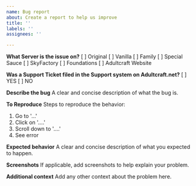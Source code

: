 ```yaml
---
name: Bug report
about: Create a report to help us improve
title: ''
labels: ''
assignees: ''

---
```


**What Server is the issue on?**
[ ] Original
[ ] Vanilla
[ ] Family
[ ] Special Sauce
[ ] SkyFactory
[ ] Foundations
[ ] Adultcraft Website

**Was a Support Ticket filed in the Support system on Adultcraft.net?**
[ ] YES
[ ] NO

**Describe the bug**
A clear and concise description of what the bug is.

**To Reproduce**
Steps to reproduce the behavior:
1. Go to '...'
2. Click on '....'
3. Scroll down to '....'
4. See error

**Expected behavior**
A clear and concise description of what you expected to happen.

**Screenshots**
If applicable, add screenshots to help explain your problem.

**Additional context**
Add any other context about the problem here.

